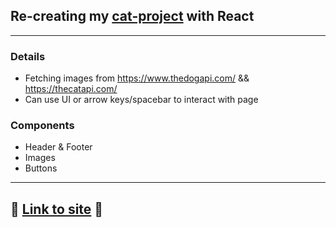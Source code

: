 ## Re-creating my [cat-project](https://github.com/akleventis/Cat-Project) with React
----


### Details
- Fetching images from https://www.thedogapi.com/ && https://thecatapi.com/
- Can use UI or arrow keys/spacebar to interact with page
### Components
- Header & Footer
- Images
- Buttons
----
## 🚀 [Link to site](https://reactcatdog.alexleventis.com/) 🚀